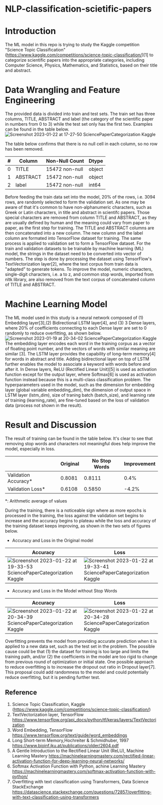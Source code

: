 # NLP-classification-scietific-papers
# Introduction
The ML model in this repo is trying to study the Kaggle competition "Science Topic Classification" (https://www.kaggle.com/competitions/science-topic-classification/)[1] to categorize scientific papers into the appropriate categories, including Computer Science, Physics, Mathematics, and Statistics, based on their title and abstract.

# Data Wrangling and Feature Engineering
The provided data is divided into train and test sets. The train set has three columns, TITLE, ABSTRACT and label (the category of the scientific paper in numbers from 0 to 3) while the test set only has the first two. Examples can be found in the table below.   
![Screenshot 2023-01-22 at 17-27-50 SciencePaperCategorization Kaggle](https://user-images.githubusercontent.com/30448897/213952845-53dfe18b-8b4c-4529-87a4-c175bfed4894.png)

The table below confirms that there is no null cell in each column, so no row has been removed.

|#  |Column|   Non-Null Count |Dtype| 
|---|------|------------------|-----|
| 0 |TITLE |    15472 non-null|object|
| 1 |ABSTRACT|  15472 non-null|object|
| 2 |label|     15472 non-null|int64|

Before feeding the train data set into the model, 20% of the rows, i.e. 3094 rows, are randomly selected to form the validation set. As one may be aware of that it's common to have non-alphanumeric characters, such as Greek or Latin characters, in title and abstract in scientifc papers. Those special characters are removed from column TITLE and ABSTRACT, as they are usually defined by human and the meaning could vary from paper to paper, as the first step for training. The TITLE and ABSTRACT columns are then concatenated into a new column. The new column and the label column are formated into TensorFlow dataset for training. The same process is applied to validation set to form a TensorFlow dataset. For the train and validation datasets to be trainable by machine learning (ML) model, the strings in the dataset need to be converted into vector of numbers. The step is done by processing the dataset using TensorFlow's TextVectorization layer[2], where the text corpus from train data is "adapted" to generate tokens.
To improve the model, numeric characters, single-digit characters, i.e. a to z, and common stop words, imported from nltk library, are also removed from the text corpus of concatenated column of TITLE and ABSTRACT. 

# Machine Learning Model
The ML model used in this study is a neural network composed of (1) Embedding layer[3],(2) Bidirectional LSTM layer[4], and (3) 3 Dense layers, where 20% of coefficients connecting to each Dense layer are set to 0 randomly to reduce overfitting, as shown below.   
![Screenshot 2023-01-19 at 20-34-02 SciencePaperCategorization Kaggle](https://user-images.githubusercontent.com/30448897/213840275-f5038209-caa8-4913-960d-810154f0349e.png)   
The embedding layer encodes each word in the training corpus as a vector of floating point number, and the vectors of words with similar meaning are similar [3]. The LSTM layer provides the capability of long-term memory[4] for words in abstract and title. Adding bidirectional layer on top of LSTM further enables the model to associate a keyword with words before and after it. In Dense layers, ReLU (Rectified Linear Unit)[5] is used as activation function except for the output layer, where Softmax[6] is used as activation function instead because this is a multi-class classification problem.
The hyperparameters used in the model, such as the dimension for embedding layer (global variable embedding_dim), the diimension of output space in LSTM layer (lstm_dim), size of traning batch (batch_size), and learning rate of training (learning_rate), are fine-tuned based on the loss of validation data (process not shown in the result). 

# Result and Discussion
The result of training can be found in the table below. It's clear to see that removing stop words and characters not meaningful does help improve the model, especially in loss.   

|   |Original|No Stop Words|Improvement|
|---|--------|----|---|
|Validation Accuracy*|0.8081|0.8111|0.4%|
|Validation Loss*|0.6108|0.5850|-4.2%|

\*: Arithmetic average of values

During the training, there is a noticeable sign where as more epochs is processed in the training, the loss against the validation set begins to increase and the accuracy begins to plateau while the loss and accuracy of the training dataset keeps improving, as shown in the two sets of figures below.   
- Accuracy and Loss in the Original model

|Accuracy|Loss|
|---|---|
|![Screenshot 2023-01-22 at 19-33-53 SciencePaperCategorization Kaggle](https://user-images.githubusercontent.com/30448897/213975092-0c4e8a7e-19ea-4f82-ad94-00504779bb98.png)|![Screenshot 2023-01-22 at 19-33-41 SciencePaperCategorization Kaggle](https://user-images.githubusercontent.com/30448897/213975111-9b05dcc1-2820-4d8e-b6a5-55449db48fc9.png)|

- Accuracy and Loss in the Model without Stop Words

|Accuracy|Loss|
|---|---|
|![Screenshot 2023-01-22 at 20-34-39 SciencePaperCategorization Kaggle](https://user-images.githubusercontent.com/30448897/213974992-017bc6ff-0e2d-4ab5-88d4-a77de80a7b87.png)|![Screenshot 2023-01-22 at 20-34-28 SciencePaperCategorization Kaggle](https://user-images.githubusercontent.com/30448897/213975010-c940bda7-2ccf-4147-b9d0-85c1f1a9bc40.png)|

Overfitting prevents the model from providing accurate prediction when it is applied to a new data set, such as the test set in the problem. The possible cause could be that (1) the dataset for training is too large and limits the training path, and/or (2) the coefficients in the model are too rigid to change from previous round of optimization or initial state. One possible approach to reduce overfitting is to increase the dropout out ratio in Dropout layer[7]. This proposal could add randomness to the model and could potentially reduce overfitting, but it is pending further test.

## Reference
1. Science Topic Classification, Kaggle (https://www.kaggle.com/competitions/science-topic-classification/)   
2. TextVectorization layer, TensorFlow https://www.tensorflow.org/api_docs/python/tf/keras/layers/TextVectorization
3. Word Embedding, TensorFlow https://www.tensorflow.org/text/guide/word_embeddings
4. Long Short-term Memory,Hochreiter & Schmidhuber, 1997 https://www.bioinf.jku.at/publications/older/2604.pdf
5. A Gentle Introduction to the Rectified Linear Unit (ReLU), Machine Learning Mastery https://machinelearningmastery.com/rectified-linear-activation-function-for-deep-learning-neural-networks/
6. Softmax Activation Function with Python, achine Learning Mastery https://machinelearningmastery.com/softmax-activation-function-with-python/
7. Overfitting with text classification using Transformers, Data Science StackExchange https://datascience.stackexchange.com/questions/72857/overfitting-with-text-classification-using-transformers
 
